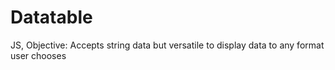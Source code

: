 # Datatable
JS, Objective: Accepts string data but versatile to display data to any format user chooses 

